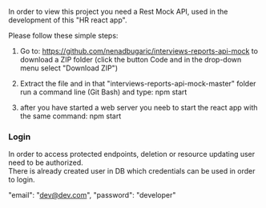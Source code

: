 In order to view this project you need a Rest Mock API, used in the development of this "HR react app".

Please follow these simple steps:

1. Go to: https://github.com/nenadbugaric/interviews-reports-api-mock to download a ZIP folder (click the button Code and in the drop-down menu select "Download ZIP")

2. Extract the file and in that "interviews-reports-api-mock-master" folder run a command line (Git Bash) and type: npm start

3. after you have started a web server you neeb to start the react app with the same command: npm start

### Login

In order to access protected endpoints, deletion or resource updating user need to be authorized.  
There is already created user in DB which credentials can be used in order to login.

"email": "dev@dev.com",
"password": "developer"
